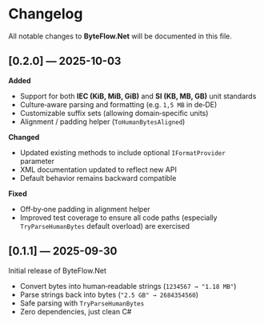 # Changelog

All notable changes to **ByteFlow.Net** will be documented in this file.

## [0.2.0] — 2025-10-03  
**Added**  
- Support for both **IEC (KiB, MiB, GiB)** and **SI (KB, MB, GB)** unit standards  
- Culture‑aware parsing and formatting (e.g. `1,5 MB` in de‑DE)  
- Customizable suffix sets (allowing domain‑specific units)  
- Alignment / padding helper (`ToHumanBytesAligned`)  

**Changed**  
- Updated existing methods to include optional `IFormatProvider` parameter  
- XML documentation updated to reflect new API  
- Default behavior remains backward compatible  

**Fixed**  
- Off‑by‑one padding in alignment helper  
- Improved test coverage to ensure all code paths (especially `TryParseHumanBytes` default overload) are exercised  

## [0.1.1] — 2025-09-30  
Initial release of ByteFlow.Net  
- Convert bytes into human‑readable strings (`1234567 → "1.18 MB"`)  
- Parse strings back into bytes (`"2.5 GB" → 2684354560`)  
- Safe parsing with `TryParseHumanBytes`  
- Zero dependencies, just clean C#  
